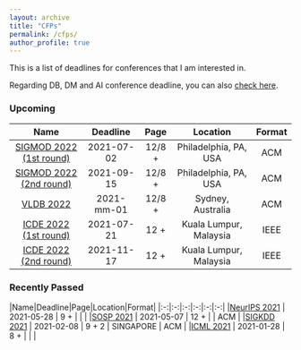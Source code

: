 ```yaml
---
layout: archive
title: "CFPs"
permalink: /cfps/
author_profile: true
---
```




This is a list of deadlines for conferences that I am interested in.

Regarding DB, DM and AI conference deadline, you can also [check here](https://cddl.lihui.info/?sub=DM,DB,IR,AI,ML).

### Upcoming

|Name|Deadline|Page|Location|Format|
|:-:|:-:|:-:|:-:|:-:|
|[SIGMOD 2022 (1st round)](https://2022.sigmod.org/calls_papers_important_dates.shtml)   | 2021-07-02  | 12/8 +|    Philadelphia, PA, USA           | ACM   |
|[SIGMOD 2022 (2nd round)](https://2022.sigmod.org/calls_papers_important_dates.shtml)   | 2021-09-15  | 12/8 +|    Philadelphia, PA, USA           | ACM   |
|[VLDB 2022](https://vldb.org/2022/)                            | 2021-mm-01                | 12/8 +  |  Sydney, Australia        | ACM    |
|[ICDE 2022 (1st round)](https://icde2022.ieeecomputer.my/important-dates/)   | 2021-07-21  | 12 +|    Kuala Lumpur, Malaysia           | IEEE   |
|[ICDE 2022 (2nd round)](https://icde2022.ieeecomputer.my/important-dates/)   | 2021-11-17  | 12 +|    Kuala Lumpur, Malaysia         | IEEE   |

### Recently Passed

|Name|Deadline|Page|Location|Format|
|:-:|:-:|:-:|:-:|:-:|:-:|
|[NeurIPS 2021](https://nips.cc/) | 2021-05-28                | 9 +  |     |   |
|[SOSP 2021](https://sosp2021.mpi-sws.org/) | 2021-05-07                | 12 +  |     | ACM  |
|[SIGKDD 2021](https://www.kdd.org/kdd2021/calls/view/call-for-research-track-papers) | 2021-02-08                | 9 + 2 | SINGAPORE     | ACM |
|[ICML 2021](https://icml.cc/Conferences/2021/Dates) | 2021-01-28                | 8 +  |     |   |
